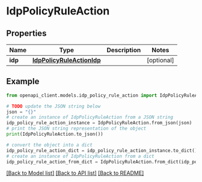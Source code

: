 # IdpPolicyRuleAction


## Properties

Name | Type | Description | Notes
------------ | ------------- | ------------- | -------------
**idp** | [**IdpPolicyRuleActionIdp**](IdpPolicyRuleActionIdp.md) |  | [optional] 

## Example

```python
from openapi_client.models.idp_policy_rule_action import IdpPolicyRuleAction

# TODO update the JSON string below
json = "{}"
# create an instance of IdpPolicyRuleAction from a JSON string
idp_policy_rule_action_instance = IdpPolicyRuleAction.from_json(json)
# print the JSON string representation of the object
print(IdpPolicyRuleAction.to_json())

# convert the object into a dict
idp_policy_rule_action_dict = idp_policy_rule_action_instance.to_dict()
# create an instance of IdpPolicyRuleAction from a dict
idp_policy_rule_action_from_dict = IdpPolicyRuleAction.from_dict(idp_policy_rule_action_dict)
```
[[Back to Model list]](../README.md#documentation-for-models) [[Back to API list]](../README.md#documentation-for-api-endpoints) [[Back to README]](../README.md)


